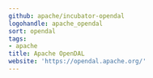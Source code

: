 ```yaml
---
github: apache/incubator-opendal
logohandle: apache_opendal
sort: opendal
tags:
- apache
title: Apache OpenDAL
website: 'https://opendal.apache.org/'
---
```

